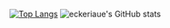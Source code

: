 [![Top Langs](https://github-readme-stats.vercel.app/api/top-langs/?username=eckeriaue&langs_count=24&theme=onedark)](https://github.com/eckeriaue/)
![eckeriaue's GitHub stats](https://github-readme-stats.vercel.app/api?username=eckeriaue&show_icons=true&theme=onedark)
